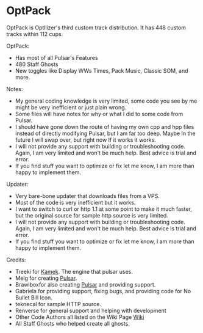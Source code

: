 # OptPack
OptPack is Optllizer's third custom track distribution. It has 448 custom tracks within 112 cups.

OptPack:
- Has most of all Pulsar's Features
- 480 Staff Ghosts
- New toggles like Display WWs Times, Pack Music, Classic SOM, and more.

Notes:
- My general coding knowledge is very limited, some code you see by me might be very inefficient or just plain wrong. 
- Some files will have notes for why or what I did to some code from Pulsar. 
- I should have gone down the route of having my own cpp and hpp files instead of directly modifying Pulsar, but I am far too deep. Maybe In the future I will swap over, but right now If it works it works.
- I will not provide any support with building or troubleshooting code. Again, I am very limited and won't be much help. Best advice is trial and error.
- If you find stuff you want to optimize or fix let me know, I am more than happy to implement them.


Updater:
- Very bare-bone updater that downloads files from a VPS.
- Most of the code is very inefficient but it works.
- I want to switch to curl or http 1.1 at some point to make it much faster, but the original source for sample http source is very limited.
- I will not provide any support with building or troubleshooting code. Again, I am very limited and won't be much help. Best advice is trial and error.
- If you find stuff you want to optimize or fix let me know, I am more than happy to implement them.

Credits:
- Treeki for [Kamek](https://github.com/Treeki/Kamek/tree/master). The engine that pulsar uses.
- Melg for creating [Pulsar](https://github.com/MelgMKW/Pulsar). 
- Brawlboxfor also creating [Pulsar](https://github.com/MelgMKW/Pulsar) and providing support.
- Gabriela for providing support, fixing bugs, and providing code for No Bullet Bill Icon.
- teknecal for sample HTTP source.
- Renverse for general support and helping with development
- Other Code Authors all listed on the Wiki Page [Wiki](https://wiki.tockdom.com/wiki/OptPack)
- All Staff Ghosts who helped create all ghosts.
